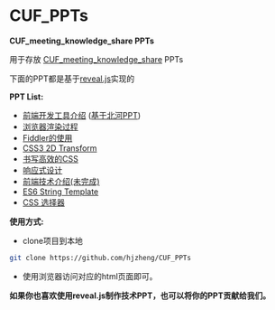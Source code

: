 CUF_PPTs
========

**CUF_meeting_knowledge_share PPTs**

用于存放 [CUF_meeting_knowledge_share][11] PPTs

下面的PPT都是基于[reveal.js][0]实现的

**PPT List:**

- [前端开发工具介绍][2] ([基于北河PPT][1])
- [浏览器渲染过程][3]
- [Fiddler的使用][4]
- [CSS3 2D Transform][5]
- [书写高效的CSS][6]
- [响应式设计][7] 
- [前端技术介绍(未完成)][8]
- [ES6 String Template][9]
- [CSS 选择器][10]

**使用方式:**

- clone项目到本地
```bash
git clone https://github.com/hjzheng/CUF_PPTs
```
- 使用浏览器访问对应的html页面即可。

**如果你也喜欢使用reveal.js制作技术PPT，也可以将你的PPT贡献给我们。**

[0]:https://github.com/hakimel/reveal.js
[1]:https://github.com/hjzheng/bh-share-repo
[2]:http://get-set.cn/CUF_PPTs/%23U524d%23U7aef%23U5f00%23U53d1%23U5de5%23U5177%23U4ecb%23U7ecd.html#/
[3]:http://get-set.cn/CUF_PPTs/%23U6d4f%23U89c8%23U5668%23U6e32%23U67d3%23U8fc7%23U7a0b.html#/
[4]:http://get-set.cn/CUF_PPTs/Fiddler%23U7684%23U4f7f%23U7528.html#/
[5]:http://get-set.cn/CUF_PPTs/CSS3-2D-Transform.html#/
[6]:http://get-set.cn/CUF_PPTs/%E4%B9%A6%E5%86%99%E9%AB%98%E6%95%88%E7%9A%84CSS.html#/
[7]:http://get-set.cn/CUF_PPTs/%E5%93%8D%E5%BA%94%E5%BC%8F%E8%AE%BE%E8%AE%A1.html#/
[8]:http://get-set.cn/CUF_PPTs/%E5%89%8D%E7%AB%AF%E6%8A%80%E6%9C%AF%E4%BB%8B%E7%BB%8D.html#/
[9]:http://get-set.cn/CUF_PPTs/ES6_Template_String.html#/
[10]:http://get-set.cn/CUF_PPTs/CSS_Selector.html
[11]:https://github.com/hjzheng/CUF_meeting_knowledge_share